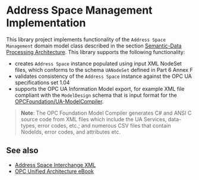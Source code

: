 # Address Space Management Implementation

This library project implements functionality of the `Address Space Management` domain model class described in the section [Semantic-Data Processing Architecture](../README.md). This library supports the following functionality:

- creates `Address Space` instance populated using input XML NodeSet files, which conforms to the schema `UANodeSet` defined in Part 6 Annex F
- validates consistency of the `Address Space` instance against the OPC UA specifications set 1.04
- supports the OPC UA Information Model export, for example XML file compliant with the `ModelDesign` schema that is input format for the [OPCFoundation/UA-ModelCompiler][OPCFoundation/UA-ModelCompiler].

> **Note**: The OPC Foundation Model Compiler generates C# and ANSI C source code from XML files which include the UA Services, data-types, error codes, etc.; and numerous CSV files that contain NodeIds, error codes, and attributes etc.

## See also

- [Address Space Interchange XML](http://www.commsvr.com/InternetDSL/commserver/P_DowloadCenter/P_Publications/P-150101E-AddressSpaceInterchangeXML.pdf)
- [OPC Unified Architecture eBook](http://goo.gl/y4EHUn)

[OPCFoundation/UA-ModelCompiler]:https://github.com/OPCFoundation/UA-ModelCompiler
